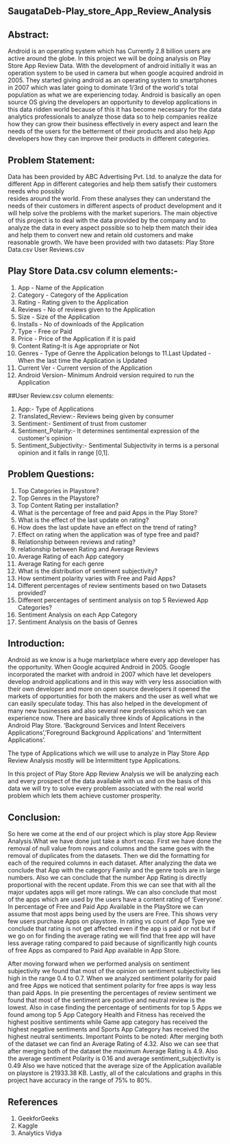 ## SaugataDeb-Play_store_App_Review_Analysis

## Abstract:
Android is an operating system which has
Currently 2.8 billion users are active around the globe. In this project we will be doing analysis on Play Store App Review Data. With the development of android initially it was an operation system to be used in camera but when google acquired android in 2005. They started giving android as an operating system to smartphones in 2007 which was later going to dominate 1/3rd of the world's total population as what we are experiencing today. Android is basically an open source OS giving the developers an opportunity to develop applications in this data ridden world because of this it has become necessary for the data analytics professionals to analyze those data so to help companies realize how they can grow their business effectively in every aspect and learn the needs of the users for the betterment of their products and also help App developers how they can improve their products in different categories.

##  Problem Statement:
Data has been provided by ABC Advertising Pvt. Ltd.  to analyze the data for different App in different categories and help them satisfy their customers needs who possibly  
resides around the world. From these analyses they can understand the needs of their customers in different aspects of product development and it will help solve the problems with the market superiors. 
The main objective of this project is to deal with the data provided by the company and to analyze the data in every aspect possible so to help them match their idea and help them to convert new and retain old customers and make reasonable growth.
We have been provided with two datasets:
Play Store Data.csv
User Reviews.csv
## Play Store Data.csv column elements:-

1. App - Name of the Application
2. Category - Category of the Application
3. Rating - Rating given to the Application
4. Reviews - No of reviews given to the Application
5. Size - Size of the Application
6. Installs - No of downloads of the Application
7. Type - Free or Paid
8. Price - Price of the Application if it is paid
9. Content Rating-It is Age appropriate or Not
10. Genres - Type of Genre the Application belongs to
11.Last Updated - When the last time the Application is Updated
12. Current Ver - Current version of the Application
13. Android Version- Minimum Android version required to run the Application

##User Review.csv column elements:

1. App:- Type of Applications
2. Translated_Review:- Reviews being given by consumer
3. Sentiment:- Sentiment of trust from customer
4. Sentiment_Polarity:- It determines sentimental expression of the customer's opinion
5. Sentiment_Subjectivity:- Sentimental Subjectivity in terms is a personal opinion and it falls in range [0,1].

## Problem Questions:
1. Top Categories in Playstore?
2. Top Genres in the Playstore?
3. Top Content Rating per installation?
4. What is the percentage of free and paid Apps in the Play Store?
5. What is the effect of the last update on rating?
6. How does the last update have an effect on the trend of rating?
7. Effect on rating when the application was of type free and paid?
8. Relationship between reviews and rating?
9. relationship between Rating and Average Reviews
10. Average Rating of each App category
11. Average Rating for each genre
12. What is the distribution of sentiment subjectivity?
13. How sentiment polarity varies with Free and Paid Apps?
14. Different percentages of review sentiments based on two Datasets provided?
15. Different percentages of sentiment analysis on top 5 Reviewed App Categories?
16. Sentiment Analysis on each App Category
17. Sentiment Analysis on the basis of Genres
 
 
## Introduction:
Android as we know is a huge marketplace where every app developer has the opportunity. When Google acquired Android in 2005. Google incorporated the market with android in 2007 which have let developers develop android applications and in this way with very less association with their own developer and more on  open source developers it opened the markets of opportunities for both the makers and the user as well what we can easily speculate today. This has also helped in the development of many new businesses and also several new professions which we can experience now. 
There are basically three kinds of Applications in the Android Play Store. ‘Background Services and Intent Receivers Applications’,’Foreground Background Applications’ and ‘Intermittent Applications’.

The type of Applications which we will use to analyze in Play Store App Review Analysis mostly will be Intermittent type Applications.

In this project of Play Store App Review Analysis we will be analyzing each and every prospect of the data available with us and on the basis of this data we will try to solve every problem associated with the real world problem which lets them achieve customer prosperity.

## Conclusion:

So here we come at the end of our project which is play store App Review Analysis.What we have done just take a short recap. First we have done the removal of null value from rows and columns and the same goes with the removal of duplicates from the datasets. Then we did the formatting for each of the required columns in each dataset. 
After analyzing the data we conclude that App with the category Family and the genre tools are in large numbers. Also we can conclude that the number App Rating is directly proportional with the recent update. From this we can see that with all the major updates apps will get more ratings.
We can also conclude that most of the apps which are used by the users have a content rating of ‘Everyone’.
In percentage of Free and Paid App Available in the PlayStore we can assume that most apps being used by the users are Free. This shows very few users purchase Apps on playstore.
In rating vs count of App Type we conclude that rating is not get affected even if the app is paid or not but if we go on for finding the average rating we will find that free app will have less average rating compared to paid because of significantly high counts of free Apps as compared to Paid App available in App Store.
 
After moving forward when we performed analysis on sentiment subjectivity we found that most of the opinion on sentiment subjectivity lies high in the range 0.4 to 0.7.
When we analyzed sentiment polarity for paid and free Apps we noticed that sentiment polarity for free apps is way less than paid Apps.
In pie presenting the percentages of review sentiment we found that most of the sentiment are positive and neutral review is the lowest. Also in case finding the percentage of sentiments for  top 5 Apps we found among top 5 App Category Health and Fitness has received the highest positive sentiments while Game app category has received the highest negative sentiments and Sports App Category has received the highest neutral sentiments.
Important Points to be noted:
After merging both of the dataset we can find an Average Rating of 4.32.
Also we can see that after merging both of the dataset the maximum Average Rating is 4.9.
Also the average sentiment Polarity is 0.16 and average sentiment_subjectivity is 0.49
Also we have noticed that the average size of the Application available on playstore is 21933.38 KB.
Lastly, all of the calculations and graphs  in this project have accuracy in the range of 75% to 80%.

## References
1. GeekforGeeks
2. Kaggle
3. Analytics Vidya


